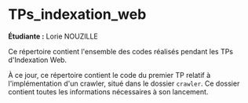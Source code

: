# TPs_indexation_web

**Étudiante :** Lorie NOUZILLE

Ce répertoire contient l'ensemble des codes réalisés pendant les TPs d'Indexation Web. 

À ce jour, ce répertoire contient le code du premier TP relatif à l'implémentation d'un crawler, situé dans le dossier `crawler`. 
Ce dossier contient toutes les informations nécessaires à son lancement. 
